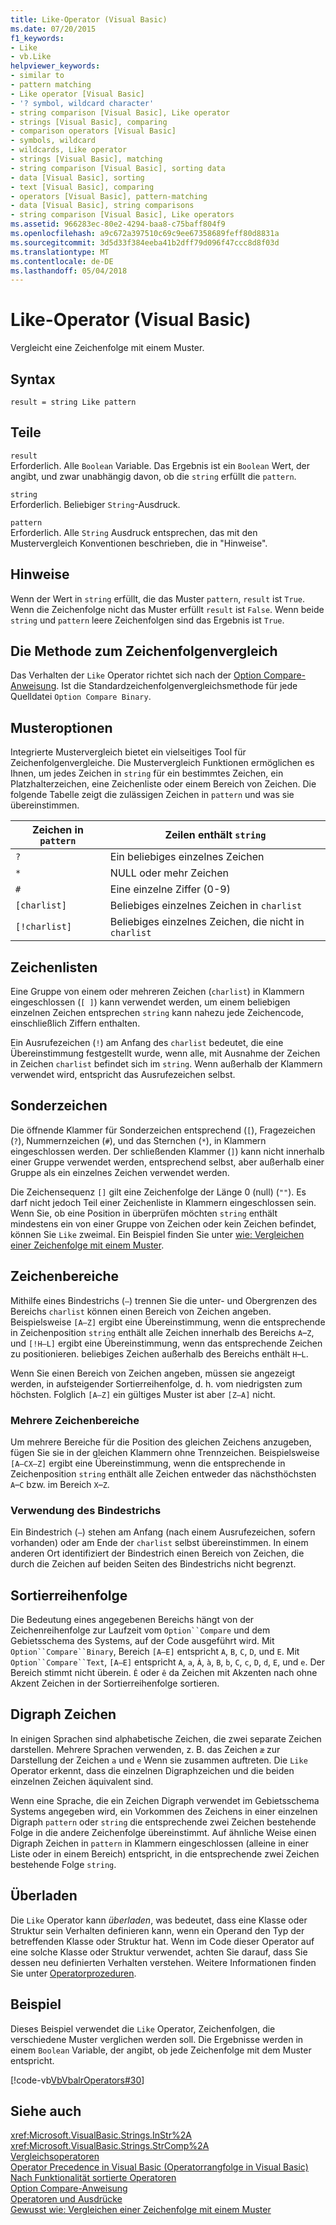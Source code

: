 ```yaml
---
title: Like-Operator (Visual Basic)
ms.date: 07/20/2015
f1_keywords:
- Like
- vb.Like
helpviewer_keywords:
- similar to
- pattern matching
- Like operator [Visual Basic]
- '? symbol, wildcard character'
- string comparison [Visual Basic], Like operator
- strings [Visual Basic], comparing
- comparison operators [Visual Basic]
- symbols, wildcard
- wildcards, Like operator
- strings [Visual Basic], matching
- string comparison [Visual Basic], sorting data
- data [Visual Basic], sorting
- text [Visual Basic], comparing
- operators [Visual Basic], pattern-matching
- data [Visual Basic], string comparisons
- string comparison [Visual Basic], Like operators
ms.assetid: 966283ec-80e2-4294-baa8-c75baff804f9
ms.openlocfilehash: a9c672a397510c69c9ee67358689feff80d8831a
ms.sourcegitcommit: 3d5d33f384eeba41b2dff79d096f47ccc8d8f03d
ms.translationtype: MT
ms.contentlocale: de-DE
ms.lasthandoff: 05/04/2018
---
```

# <a name="like-operator-visual-basic"></a>Like-Operator (Visual Basic)
Vergleicht eine Zeichenfolge mit einem Muster.  
  
## <a name="syntax"></a>Syntax  
  
```  
result = string Like pattern  
```  
  
## <a name="parts"></a>Teile  
 `result`  
 Erforderlich. Alle `Boolean` Variable. Das Ergebnis ist ein `Boolean` Wert, der angibt, und zwar unabhängig davon, ob die `string` erfüllt die `pattern`.  
  
 `string`  
 Erforderlich. Beliebiger `String`-Ausdruck.  
  
 `pattern`  
 Erforderlich. Alle `String` Ausdruck entsprechen, das mit den Mustervergleich Konventionen beschrieben, die in "Hinweise".  
  
## <a name="remarks"></a>Hinweise  
 Wenn der Wert in `string` erfüllt, die das Muster `pattern`, `result` ist `True`. Wenn die Zeichenfolge nicht das Muster erfüllt `result` ist `False`. Wenn beide `string` und `pattern` leere Zeichenfolgen sind das Ergebnis ist `True`.  
  
## <a name="comparison-method"></a>Die Methode zum Zeichenfolgenvergleich  
 Das Verhalten der `Like` Operator richtet sich nach der [Option Compare-Anweisung](../../../visual-basic/language-reference/statements/option-compare-statement.md). Ist die Standardzeichenfolgenvergleichsmethode für jede Quelldatei `Option Compare Binary`.  
  
## <a name="pattern-options"></a>Musteroptionen  
 Integrierte Mustervergleich bietet ein vielseitiges Tool für Zeichenfolgenvergleiche. Die Mustervergleich Funktionen ermöglichen es Ihnen, um jedes Zeichen in `string` für ein bestimmtes Zeichen, ein Platzhalterzeichen, eine Zeichenliste oder einem Bereich von Zeichen. Die folgende Tabelle zeigt die zulässigen Zeichen in `pattern` und was sie übereinstimmen.  
  
|Zeichen in `pattern`|Zeilen enthält `string`|  
|-----------------------------|-------------------------|  
|`?`|Ein beliebiges einzelnes Zeichen|  
|`*`|NULL oder mehr Zeichen|  
|`#`|Eine einzelne Ziffer (0-9)|  
|`[charlist]`|Beliebiges einzelnes Zeichen in `charlist`|  
|`[!charlist]`|Beliebiges einzelnes Zeichen, die nicht in `charlist`|  
  
## <a name="character-lists"></a>Zeichenlisten  
 Eine Gruppe von einem oder mehreren Zeichen (`charlist`) in Klammern eingeschlossen (`[ ]`) kann verwendet werden, um einem beliebigen einzelnen Zeichen entsprechen `string` kann nahezu jede Zeichencode, einschließlich Ziffern enthalten.  
  
 Ein Ausrufezeichen (`!`) am Anfang des `charlist` bedeutet, die eine Übereinstimmung festgestellt wurde, wenn alle, mit Ausnahme der Zeichen in Zeichen `charlist` befindet sich im `string`. Wenn außerhalb der Klammern verwendet wird, entspricht das Ausrufezeichen selbst.  
  
## <a name="special-characters"></a>Sonderzeichen  
 Die öffnende Klammer für Sonderzeichen entsprechend (`[`), Fragezeichen (`?`), Nummernzeichen (`#`), und das Sternchen (`*`), in Klammern eingeschlossen werden. Der schließenden Klammer (`]`) kann nicht innerhalb einer Gruppe verwendet werden, entsprechend selbst, aber außerhalb einer Gruppe als ein einzelnes Zeichen verwendet werden.  
  
 Die Zeichensequenz `[]` gilt eine Zeichenfolge der Länge 0 (null) (`""`). Es darf nicht jedoch Teil einer Zeichenliste in Klammern eingeschlossen sein. Wenn Sie, ob eine Position in überprüfen möchten `string` enthält mindestens ein von einer Gruppe von Zeichen oder kein Zeichen befindet, können Sie `Like` zweimal. Ein Beispiel finden Sie unter [wie: Vergleichen einer Zeichenfolge mit einem Muster](../../../visual-basic/programming-guide/language-features/operators-and-expressions/how-to-match-a-string-against-a-pattern.md).  
  
## <a name="character-ranges"></a>Zeichenbereiche  
 Mithilfe eines Bindestrichs (`–`) trennen Sie die unter- und Obergrenzen des Bereichs `charlist` können einen Bereich von Zeichen angeben. Beispielsweise `[A–Z]` ergibt eine Übereinstimmung, wenn die entsprechende in Zeichenposition `string` enthält alle Zeichen innerhalb des Bereichs `A`–`Z`, und `[!H–L]` ergibt eine Übereinstimmung, wenn das entsprechende Zeichen zu positionieren. beliebiges Zeichen außerhalb des Bereichs enthält `H`–`L`.  
  
 Wenn Sie einen Bereich von Zeichen angeben, müssen sie angezeigt werden, in aufsteigender Sortierreihenfolge, d. h. vom niedrigsten zum höchsten. Folglich `[A–Z]` ein gültiges Muster ist aber `[Z–A]` nicht.  
  
### <a name="multiple-character-ranges"></a>Mehrere Zeichenbereiche  
 Um mehrere Bereiche für die Position des gleichen Zeichens anzugeben, fügen Sie sie in der gleichen Klammern ohne Trennzeichen. Beispielsweise `[A–CX–Z]` ergibt eine Übereinstimmung, wenn die entsprechende in Zeichenposition `string` enthält alle Zeichen entweder das nächsthöchsten `A`–`C` bzw. im Bereich `X`–`Z`.  
  
### <a name="usage-of-the-hyphen"></a>Verwendung des Bindestrichs  
 Ein Bindestrich (`–`) stehen am Anfang (nach einem Ausrufezeichen, sofern vorhanden) oder am Ende der `charlist` selbst übereinstimmen. In einem anderen Ort identifiziert der Bindestrich einen Bereich von Zeichen, die durch die Zeichen auf beiden Seiten des Bindestrichs nicht begrenzt.  
  
## <a name="collating-sequence"></a>Sortierreihenfolge  
 Die Bedeutung eines angegebenen Bereichs hängt von der Zeichenreihenfolge zur Laufzeit vom `Option``Compare` und dem Gebietsschema des Systems, auf der Code ausgeführt wird. Mit `Option``Compare``Binary`, Bereich `[A–E]` entspricht `A`, `B`, `C`, `D`, und `E`. Mit `Option``Compare``Text`, `[A–E]` entspricht `A`, `a`, `À`, `à`, `B`, `b`, `C`, `c`, `D`, `d`, `E`, und `e`. Der Bereich stimmt nicht überein. `Ê` oder `ê` da Zeichen mit Akzenten nach ohne Akzent Zeichen in der Sortierreihenfolge sortieren.  
  
## <a name="digraph-characters"></a>Digraph Zeichen  
 In einigen Sprachen sind alphabetische Zeichen, die zwei separate Zeichen darstellen. Mehrere Sprachen verwenden, z. B. das Zeichen `æ` zur Darstellung der Zeichen `a` und `e` Wenn sie zusammen auftreten. Die `Like` Operator erkennt, dass die einzelnen Digraphzeichen und die beiden einzelnen Zeichen äquivalent sind.  
  
 Wenn eine Sprache, die ein Zeichen Digraph verwendet im Gebietsschema Systems angegeben wird, ein Vorkommen des Zeichens in einer einzelnen Digraph `pattern` oder `string` die entsprechende zwei Zeichen bestehende Folge in die andere Zeichenfolge übereinstimmt. Auf ähnliche Weise einen Digraph Zeichen in `pattern` in Klammern eingeschlossen (alleine in einer Liste oder in einem Bereich) entspricht, in die entsprechende zwei Zeichen bestehende Folge `string`.  
  
## <a name="overloading"></a>Überladen  
 Die `Like` Operator kann *überladen*, was bedeutet, dass eine Klasse oder Struktur sein Verhalten definieren kann, wenn ein Operand den Typ der betreffenden Klasse oder Struktur hat. Wenn im Code dieser Operator auf eine solche Klasse oder Struktur verwendet, achten Sie darauf, dass Sie dessen neu definierten Verhalten verstehen. Weitere Informationen finden Sie unter [Operatorprozeduren](../../../visual-basic/programming-guide/language-features/procedures/operator-procedures.md).  
  
## <a name="example"></a>Beispiel  
 Dieses Beispiel verwendet die `Like` Operator, Zeichenfolgen, die verschiedene Muster verglichen werden soll. Die Ergebnisse werden in einem `Boolean` Variable, der angibt, ob jede Zeichenfolge mit dem Muster entspricht.  
  
 [!code-vb[VbVbalrOperators#30](../../../visual-basic/language-reference/operators/codesnippet/VisualBasic/like-operator_1.vb)]  
  
## <a name="see-also"></a>Siehe auch  
 <xref:Microsoft.VisualBasic.Strings.InStr%2A>  
 <xref:Microsoft.VisualBasic.Strings.StrComp%2A>  
 [Vergleichsoperatoren](../../../visual-basic/language-reference/operators/comparison-operators.md)  
 [Operator Precedence in Visual Basic (Operatorrangfolge in Visual Basic)](../../../visual-basic/language-reference/operators/operator-precedence.md)  
 [Nach Funktionalität sortierte Operatoren](../../../visual-basic/language-reference/operators/operators-listed-by-functionality.md)  
 [Option Compare-Anweisung](../../../visual-basic/language-reference/statements/option-compare-statement.md)  
 [Operatoren und Ausdrücke](../../../visual-basic/programming-guide/language-features/operators-and-expressions/index.md)  
 [Gewusst wie: Vergleichen einer Zeichenfolge mit einem Muster](../../../visual-basic/programming-guide/language-features/operators-and-expressions/how-to-match-a-string-against-a-pattern.md)
